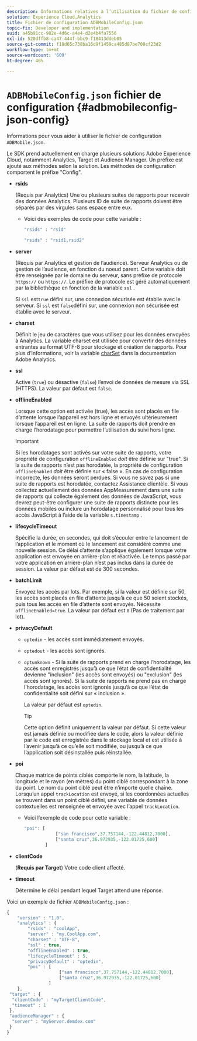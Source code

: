 ```yaml
---
description: Informations relatives à l’utilisation du fichier de configuration JSON ADBMobile.
solution: Experience Cloud,Analytics
title: Fichier de configuration ADBMobileConfig.json
topic-fix: Developer and implementation
uuid: a45b91cc-982e-4d6c-a4e4-d2e4b4fa7556
exl-id: 520dffb8-ca47-444f-bbc9-f18413ddeb05
source-git-commit: f18d65c738ba16d9f1459ca485d87be708cf23d2
workflow-type: tm+mt
source-wordcount: '609'
ht-degree: 46%

---
```


# `ADBMobileConfig.json` fichier de configuration {#adbmobileconfig-json-config}

Informations pour vous aider à utiliser le fichier de configuration `ADBMobile.json`.

Le SDK prend actuellement en charge plusieurs solutions Adobe Experience Cloud, notamment Analytics, Target et Audience Manager. Un préfixe est ajouté aux méthodes selon la solution. Les méthodes de configuration comportent le préfixe &quot;Config&quot;.

* **rsids**

   (Requis par Analytics) Une ou plusieurs suites de rapports pour recevoir des données Analytics. Plusieurs ID de suite de rapports doivent être séparés par des virgules sans espace entre eux.

   * Voici des exemples de code pour cette variable :

      ```js
      "rsids" : "rsid"
      ```

      ```js
      "rsids" : "rsid1,rsid2"
      ```

* **server**

   (Requis par Analytics et gestion de l’audience). Serveur Analytics ou de gestion de l’audience, en fonction du noeud parent. Cette variable doit être renseignée par le domaine du serveur, sans préfixe de protocole `https://` ou `https://`. Le préfixe de protocole est géré automatiquement par la bibliothèque en fonction de la variable `ssl` .

   Si `ssl` est`true` défini sur, une connexion sécurisée est établie avec le serveur. Si `ssl` est `false`défini sur, une connexion non sécurisée est établie avec le serveur.

* **charset**

   Définit le jeu de caractères que vous utilisez pour les données envoyées à Analytics. La variable charset est utilisée pour convertir des données entrantes au format UTF-8 pour stockage et création de rapports. Pour plus d’informations, voir la variable [charSet](https://experienceleague.adobe.com/docs/analytics/implementation/vars/config-vars/charset.html?lang=fr) dans la documentation Adobe Analytics.

* **ssl**

   Active (`true`) ou désactive (`false`) l’envoi de données de mesure via SSL (HTTPS). La valeur par défaut est `false`.

* **offlineEnabled**

   Lorsque cette option est activée (true), les accès sont placés en file d’attente lorsque l’appareil est hors ligne et envoyés ultérieurement lorsque l’appareil est en ligne. La suite de rapports doit prendre en charge l’horodatage pour permettre l’utilisation du suivi hors ligne.

   >[!IMPORTANT]
   >
   >Si les horodatages sont activés sur votre suite de rapports, votre propriété de configuration `offlineEnabled` *doit* être définie sur &quot;true&quot;. Si la suite de rapports n’est pas horodatée, la propriété de configuration `offlineEnabled` *doit* être définie sur « false ». En cas de configuration incorrecte, les données seront perdues. Si vous ne savez pas si une suite de rapports est horodatée,   contactez   Assistance clientèle. Si vous collectez actuellement des données AppMeasurement dans une suite de rapports qui collecte également des données de JavaScript, vous devrez peut-être configurer une suite de rapports distincte pour les données mobiles ou inclure un horodatage personnalisé pour tous les accès JavaScript à l’aide de la variable `s.timestamp` .

* **lifecycleTimeout**

   Spécifie la durée, en secondes, qui doit s’écouler entre le lancement de l’application et le moment où le lancement est considéré comme une nouvelle session. Ce délai d’attente s’applique également lorsque votre application est envoyée en arrière-plan et réactivée. Le temps passé par votre application en arrière-plan n’est pas inclus dans la durée de session. La valeur par défaut est de 300 secondes.

* **batchLimit**

   Envoyez les accès par lots. Par exemple, si la valeur est définie sur 50, les accès sont placés en file d’attente jusqu’à ce que 50 soient stockés, puis tous les accès en file d’attente sont envoyés. Nécessite `offlineEnabled=true`. La valeur par défaut est `0` (Pas de traitement par lot).

* **privacyDefault**

   * `optedin` - les accès sont immédiatement envoyés.
   * `optedout` - les accès sont ignorés.
   * `optunknown` - Si la suite de rapports prend en charge l’horodatage, les accès sont enregistrés jusqu’à ce que l’état de confidentialité devienne &quot;inclusion&quot; (les accès sont envoyés) ou &quot;exclusion&quot; (les accès sont ignorés). Si la suite de rapports ne prend pas en charge l’horodatage, les accès sont ignorés jusqu’à ce que l’état de confidentialité soit défini sur « inclusion ».

      La valeur par défaut est `optedin`.

      >[!TIP]
      >
      >Cette option définit uniquement la valeur par défaut. Si cette valeur est jamais définie ou modifiée dans le code, alors la valeur définie par le code est enregistrée dans le stockage local et est utilisée à l’avenir jusqu’à ce qu’elle soit modifiée, ou jusqu’à ce que l’application soit désinstallée puis réinstallée.

* **poi**

   Chaque matrice de points ciblés comporte le nom, la latitude, la longitude et le rayon (en mètres) du point ciblé correspondant à la zone du point. Le nom du point ciblé peut être n’importe quelle chaîne. Lorsqu’un appel `trackLocation` est envoyé, si les coordonnées actuelles se trouvent dans un point ciblé défini, une variable de données contextuelles est renseignée et envoyée avec l’appel `trackLocation`.

   * Voici l’exemple de code pour cette variable :

      ```js
      "poi": [
                  ["san francisco",37.757144,-122.44812,7000], 
                  ["santa cruz",36.972935,-122.01725,600] 
              ]
      ```

* **clientCode**

   (**Requis par Target**) Votre code client affecté.

* **timeout**

   Détermine le délai pendant lequel Target attend une réponse.

Voici un exemple de fichier `ADBMobileConfig.json` :

```js
{ 
    "version" : "1.0", 
    "analytics" : { 
        "rsids" : "coolApp", 
        "server" : "my.CoolApp.com", 
        "charset" : "UTF-8", 
        "ssl" : true, 
        "offlineEnabled" : true, 
        "lifecycleTimeout" : 5, 
        "privacyDefault" : "optedin", 
        "poi" : [ 
                    ["san francisco",37.757144,-122.44812,7000], 
                    ["santa cruz",36.972935,-122.01725,600] 
                ] 
    }, 
 "target" : { 
  "clientCode" : "myTargetClientCode", 
  "timeout" : 1 
 }, 
 "audienceManager" : { 
  "server" : "myServer.demdex.com" 
 } 
}
```
